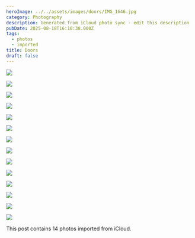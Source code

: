 ```yaml
---
heroImage: ../../assets/images/doors/IMG_1646.jpg
category: Photography
description: Generated from iCloud photo sync - edit this description
pubDate: 2025-08-18T16:10:38.000Z
tags:
  - photos
  - imported
title: Doors
draft: false
---
```


<!-- Edit this content and remove the draft flag when ready to publish -->

![](/images/doors/IMG_1646.jpg)

![](/images/doors/IMG_0438.JPG)

![](/images/doors/IMG_2559.jpg)

![](/images/doors/_DSC7877.JPG)

![](/images/doors/IMG_0302.jpg)

![](/images/doors/IMG_0850.jpg)

![](/images/doors/IMG_2842.jpg)

![](/images/doors/IMG_5876.jpg)

![](/images/doors/IMG_1638.jpg)

![](/images/doors/IMG_5067.jpg)

![](/images/doors/IMG_4584.jpg)

![](/images/doors/IMG_5063.jpg)

![](/images/doors/IMG_0223.jpg)

![](/images/doors/IMG_4046.jpg)

<!-- Add your content here -->

This post contains 14 photos imported from iCloud.

<!-- Remember to:
- Edit the title and description
- Add meaningful content
- Update tags as needed
- Remove the draft flag when ready
- Consider adding alt text to images
-->
